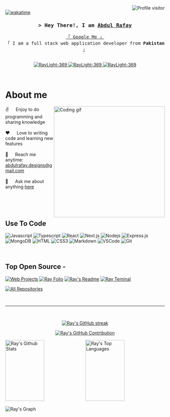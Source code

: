 <!--
<h2 align="center">
  Welcome to Ray's World!
  <img src="https://media.giphy.com/media/hvRJCLFzcasrR4ia7z/giphy.gif" width="28">
</h2>
-->

<!--
<p align="center">
  <a href="https://github.com/alsiam"><img src="https://readme-typing-svg.herokuapp.com/?lines=Self%20Taught%20Programmer;Front%20End%20Developer;1.5%2B%20years%20of%20coding%20experience;Always%20learning%20new%20things&center=true&width=380&height=45"></a>
</p>

 -->

<a href="https://komarev.com/ghpvc/?username=RayLight-369">
  <img align="right" src="https://komarev.com/ghpvc/?username=RayLight-369&label=Visitors&color=0e75b6&style=flat" alt="Profile visitor" />
</a>


[![wakatime](https://wakatime.com/badge/user/eebb3dd8-d9b2-40de-9b88-6fd6cac99dbc.svg)](https://wakatime.com/@eebb3dd8-d9b2-40de-9b88-6fd6cac99dbc)

<!-- Intro  -->
<h3 align="center">
        <samp>&gt; Hey There!, I am
                <b><a target="_blank" href="https://portfolio.raylight.repl.co/">Abdul Rafay</a></b>
        </samp>
</h3>


<p align="center"> 
  <samp>
    <a href="https://www.google.com/search?q=Ray+Light">「 Google Me 」</a>
    <br>
    「 I am a full stack web application developer from <b>Pakistan</b> 」
    <br>
    <br>
  </samp>
</p>

<p align="center">
 <a href="https://portfolio.raylight.repl.co/" target="blank">
  <img src="https://img.shields.io/badge/Website-DC143C?style=for-the-badge&logo=medium&logoColor=white" alt="RayLight-369" />
 </a>
<!--  <a href="https://linkedin.com/in/raylight" target="_blank">
  <img src="https://img.shields.io/badge/LinkedIn-0077B5?style=for-the-badge&logo=linkedin&logoColor=white" alt="RayLight-369"/>
 </a> -->
 <!-- <a href="https://dev.to/RayLight-369" target="_blank">
  <img src="https://img.shields.io/badge/dev.to-0A0A0A?style=for-the-badge&logo=dev.to&logoColor=white" alt="RayLight-369" />
 </a> -->
<!--  <a href="https://twitter.com/raylight" target="_blank">
  <img src="https://img.shields.io/badge/Twitter-1DA1F2?style=for-the-badge&logo=twitter&logoColor=white" />
 </a> -->
 <a href="https://instagram.com/ray_light_designs" target="_blank">
  <img src="https://img.shields.io/badge/Instagram-fe4164?style=for-the-badge&logo=instagram&logoColor=white" alt="RayLight-369" />
 </a> 
 <a href="https://www.facebook.com/profile.php?id=100081039494335" target="_blank">
  <img src="https://img.shields.io/badge/Facebook-20BEFF?&style=for-the-badge&logo=facebook&logoColor=white" alt="RayLight-369"  />
  </a> 
</p>
<br />

<!-- About Section -->
 # About me
 
<p>
 <img align="right" width="350" src="/assets/programmer.gif" alt="Coding gif" />
  
 ✌️ &emsp; Enjoy to do programming and sharing knowledge <br/><br/>
 ❤️ &emsp; Love to writing code and learning new features<br/><br/>
 📧 &emsp; Reach me anytime: abdulrafay.designs@gmail.com<br/><br/>
 💬 &emsp; Ask me about anything [here](https://github.com/RayLight-369/RayLight-369/issues)

</p>

<br/>
<br/>
<br/>

## Use To Code

![Javascript](https://img.shields.io/badge/Javascript-F0DB4F?style=for-the-badge&labelColor=black&logo=javascript&logoColor=F0DB4F)
![Typescript](https://img.shields.io/badge/Typescript-007acc?style=for-the-badge&labelColor=black&logo=typescript&logoColor=007acc)
![React](https://img.shields.io/badge/-React-61DBFB?style=for-the-badge&labelColor=black&logo=react&logoColor=61DBFB)
![Next.js](https://img.shields.io/badge/next.js-000000?style=for-the-badge&logo=nextdotjs&logoColor=white)
![Nodejs](https://img.shields.io/badge/Nodejs-3C873A?style=for-the-badge&labelColor=black&logo=node.js&logoColor=3C873A)
![Express.js](https://img.shields.io/badge/Express.js-000000?style=for-the-badge&logo=express&logoColor=white)
![MongoDB](https://img.shields.io/badge/MongoDB-4EA94B?style=for-the-badge&logo=mongodb&logoColor=white)
![HTML](https://img.shields.io/badge/HTML5-E34F26?style=for-the-badge&logo=html5&logoColor=white)
![CSS3](https://img.shields.io/badge/CSS3-1572B6?style=for-the-badge&logo=css3&logoColor=white)
![Markdown](https://img.shields.io/badge/Markdown-000000?style=for-the-badge&logo=markdown&logoColor=white)
![VSCode](https://img.shields.io/badge/Visual_Studio-0078d7?style=for-the-badge&logo=visual%20studio&logoColor=white)
![Git](https://img.shields.io/badge/Git-F05032?style=for-the-badge&logo=git&logoColor=white)

<br/>

## Top Open Source -
[![Web Projects](https://github-readme-stats.vercel.app/api/pin/?username=RayLight-369&repo=web-projects&border_color=7F3FBF&bg_color=0D1117&title_color=C9D1D9&text_color=8B949E&icon_color=7F3FBF)](https://github.com/RayLight-369/VioSell)
[![Ray Folio](https://github-readme-stats.vercel.app/api/pin/?username=RayLight-369&repo=al-folio&border_color=7F3FBF&bg_color=0D1117&title_color=C9D1D9&text_color=8B949E&icon_color=7F3FBF)](https://github.com/RayLight-369/RayAI)
[![Ray's Readme](https://github-readme-stats.vercel.app/api/pin/?username=RayLight-369&repo=RayLight-369&border_color=7F3FBF&bg_color=0D1117&title_color=C9D1D9&text_color=8B949E&icon_color=7F3FBF)](https://github.com/RayLight-369/RayLight-369)
[![Ray Teminal](https://github-readme-stats.vercel.app/api/pin/?username=RayLight-369&repo=RayLight-369&border_color=7F3FBF&bg_color=0D1117&title_color=C9D1D9&text_color=8B949E&icon_color=7F3FBF)](https://github.com/RayLight-369/anime-search-app)

<p align="left">
  <a href="https://github.com/RayLight-369?tab=repositories" target="_blank"><img alt="All Repositories" title="All Repositories" src="https://img.shields.io/badge/-All%20Repos-2962FF?style=for-the-badge&logo=koding&logoColor=white"/></a>
</p>

<br/>
<hr/>
<br/>

<p align="center">
  <a href="https://github.com/RayLight-369">
    <img src="https://github-readme-streak-stats.herokuapp.com/?user=RayLight-369&theme=radical&border=7F3FBF&background=0D1117" alt="Ray's GitHub streak"/>
  </a>
</p>

<p align="center">
  <a href="https://github.com/RayLight-369">
    <img src="https://github-profile-summary-cards.vercel.app/api/cards/profile-details?username=RayLight-369&theme=radical" alt="Ray's GitHub Contribution"/>
  </a>
</p>

<a> 
    <a href="https://github.com/RayLight-369"><img alt="Ray's Github Stats" src="https://denvercoder1-github-readme-stats.vercel.app/api?username=RayLight-369&show_icons=true&count_private=true&theme=react&border_color=7F3FBF&bg_color=0D1117&title_color=F85D7F&icon_color=F8D866" height="192px" width="49.5%"/></a>
  <a href="https://github.com/RayLight-369"><img alt="Ray's Top Languages" src="https://denvercoder1-github-readme-stats.vercel.app/api/top-langs/?username=RayLight-369&langs_count=8&layout=compact&theme=react&border_color=7F3FBF&bg_color=0D1117&title_color=F85D7F&icon_color=F8D866" height="192px" width="49.5%"/></a>
  <br/>
</a>


![Ray's Graph](https://github-readme-activity-graph.vercel.app/graph?username=RayLight-369&custom_title=Ray%20Light's%20GitHub%20Activity%20Graph&bg_color=0D1117&color=7F3FBF&line=7F3FBF&point=7F3FBF&area_color=FFFFFF&title_color=FFFFFF&area=true)
